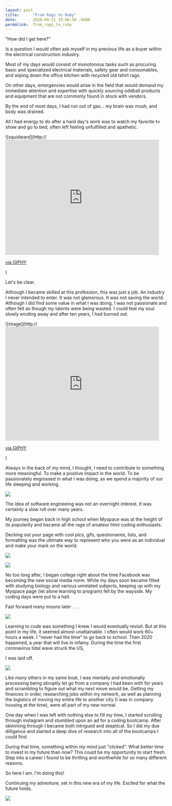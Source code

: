 ```yaml
---
layout: post
title:      "From Rags to Ruby"
date:       2020-09-21 19:06:58 -0400
permalink:  from_rags_to_ruby
---
```




"How did I get here?"



Is a question I would often ask myself in my previous life as a buyer within the electrical construction industry. 


Most of my days would consist of monotonous tasks such as procuring basic and specialized electrical materials, safety gear and consumables, and wiping down the office kitchen with recycled old tshirt rags. 


On other days, emergencies would arise in the field that would demand my immediate attention and expertise with quickly sourcing oddball products and equipment that are not commonly found in stock with vendors. 


By the end of most days, I had run out of gas... my brain was mush, and body was drained. 


All I had energy to do after a hard day's work was to watch my favorite tv show and go to bed, often left feeling unfulfilled and apathetic. 



![squidward](http://<iframe src="https://giphy.com/embed/b7woNC8aQXcaY" width="480" height="359" frameBorder="0" class="giphy-embed" allowFullScreen></iframe><p><a href="https://giphy.com/gifs/reaction-squidward-b7woNC8aQXcaY">via GIPHY</a></p>)




Let's be clear. 

Although I became skilled at this profession, this was just a job. An industry I never intended to enter. It was not glamorous. It was not saving the world. Although I did find some value in what I was doing, I was not passionate and often felt as though my talents were being wasted. I could feel my soul slowly eroding away and after ten years, I had burned out. 




![image](http://<iframe src="https://giphy.com/embed/xchUhdPj5IRyw" width="480" height="355" frameBorder="0" class="giphy-embed" allowFullScreen></iframe><p><a href="https://giphy.com/gifs/spongebob-squarepants-tired-xchUhdPj5IRyw">via GIPHY</a></p>)





Always in the back of my mind, I thought, I need to contribute to something more meaningful. To make a positive impact in the world. To be passionately engrossed in what I was doing, as we spend a majority of our life sleeping and working. 

 


![](https://images.app.goo.gl/sp42GQaXYiJNce8MA)





The idea of software engineeing was not an overnight interest. It was certainly a slow roll over many years. 


My journey began back in high school when Myspace was at the height of its popularity and became all the rage of amateur html coding enthusiasts. 


Decking out your page with cool pics, gifs, questionaires, lists, and formatting was the ultimate way to represent who you were as an individual and make your mark on the world. 





![](https://images.app.goo.gl/5MYSpQbKxBEQW4kB7)




![](https://images.app.goo.gl/eZL4YePDmkiSRpok8)





No too long after, I began college right about the time Facebook was becoming the new social media norm. While my days soon became filled with studying biology and various unrelated subjects, keeping up with my Myspace page (let alone learning to program)  fell by the wayside. My coding days were put to a halt.  



Fast forward many moons later . . .




![](https://images.app.goo.gl/NMDtaLP4obVQTeup7)



Learning to code was something I knew I would eventually revisit. But at this point in my life, it seemed almost unattainable. I often would work 60+ hours a week. I "never had the time"  to go back to school. Then 2020 happened, a year that will live in infamy. During the time the first coronavirus tidal wave struck the US, 

I was laid off. 




![](https://images.app.goo.gl/rGMRBKtEJwooiopFA)



Like many others in my same boat, I was mentally and emotionally processing being abruptly let go from a company I had been with for years and scrambling to figure out what my next move would be. Getting my finances in order, researching jobs within my network, as well as planning the logistics of moving my entire life to another city (I was in company housing at the time), were all part of my new normal. 



One day when I was left with nothing else to fill my time, I started scrolling through instagram and stumbled upon an ad for a coding bootcamp. After skimming through I became both intrigued and skeptical. So I did my due dilligence and started a deep dive of research into all of the bootcamps I could find.



During that time, something within my mind just "clicked". What better time to invest in my future than now? This could be my opportunity to start fresh. Step into a career I found to be thrilling and worthwhile for so many different reasons.



So here I am. I'm doing this!


Continuing my adventure, set in this new era of my life. Excited for what the future holds. 





![](https://images.app.goo.gl/Mq7bvbUpDukc4Sbi7)
















